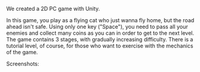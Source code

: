 We created a 2D PC game with Unity.

In this game, you play as a flying cat who just wanna fly home, but the road ahead isn't safe.
Using only one key ("Space"), you need to pass all your enemies and collect many coins as you can in order to get to the next level.
The game contains 3 stages, with gradually increasing difficulty. 
There is a tutorial level, of course, for those who want to exercise with the mechanics of the game.

Screenshots:
[](http://www.nicolas-hahn.com/recurse/center/2018/07/25/set-solver/)
